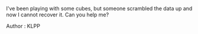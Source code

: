 I've been playing with some cubes, but someone scrambled the data up and now I cannot recover it. Can you help me?

Author : KLPP
